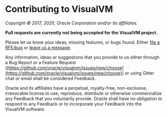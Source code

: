 # Contributing to VisualVM

*Copyright &copy; 2017, 2020, Oracle Corporation and/or its affiliates.*

**Pull requests are currently not being accepted for the VisualVM project.**

Please let us know your ideas, missing features, or bugs found. Either [file a RFE/bug](https://github.com/oracle/visualvm/issues/new/choose) or [leave us a message](https://visualvm.github.io/feedback.html).

Any information, ideas or suggestions that you provide to us either through a Bug Report or a Feature Request ([https://github.com/oracle/visualvm/issues/new/choose](https://github.com/oracle/visualvm/issues/new/choose)) or using Gitter chat or email shall be considered Feedback.

Oracle and its affiliates have a perpetual, royalty-free, non-exclusive, irrevocable license to use, reproduce, distribute or otherwise commercialize any Feedback that you voluntarily provide.  Oracle shall have no obligation to respond to any Feedback or to incorporate your Feedback into the VisualVM software.